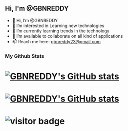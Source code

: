 <h2>Hi, I'm @GBNREDDY</h2>

<!-- 
[![Linkedin: aastha-gupta-3a2187158](https://img.shields.io/badge/-LinkedIn-blue?style=flat-square&logo=Linkedin&logoColor=white&link=https://www.linkedin.com/in/aastha-gupta-3a2187158/)](https://www.linkedin.com/in/aastha-gupta-3a2187158/)
[![Twitter: aastha](https://img.shields.io/badge/-Twitter-blue?style=flat-square&logo=twitter&logoColor=white&link=https://twitter.com/AasthaG94806128)](https://twitter.com/AasthaG94806128)
[![Facebook: aastha](https://img.shields.io/badge/-Facebook-blue?style=flat-square&logo=facebook&logoColor=white&link=https://www.facebook.com/14.aastha/)](https://www.facebook.com/14.aastha/)
[![Instagram: aastha](https://img.shields.io/badge/-Instagram-blue?style=flat-square&logo=instagram&logoColor=white&link=https://www.instagram.com/14_aastha/)](https://www.instagram.com/14_aastha/)
-->

- 👋 Hi, I’m @GBNREDDY
- 👀 I’m interested in Learning new technologies
- 🌱 I’m currently learning trends in the technology
- 💞️ I’m available to collaborate on all kind of applications
- 📫 Reach me here: <a href="mailto:gbnreddy23@gmail.com">gbnreddy23@gmail.com</a>

<!--
### My Skills
<p align="center">
  <img src="https://raw.githubusercontent.com/github/explore/80688e429a7d4ef2fca1e82350fe8e3517d3494d/topics/react/react.png" alt="react" width="55" height="55"/>
  <img src="https://raw.githubusercontent.com/github/explore/80688e429a7d4ef2fca1e82350fe8e3517d3494d/topics/nodejs/nodejs.png" alt="node" width="55" height="55"/>
  <img src="https://raw.githubusercontent.com/github/explore/80688e429a7d4ef2fca1e82350fe8e3517d3494d/topics/express/express.png" alt="express" width="55" height="55"/>
  <img src="https://raw.githubusercontent.com/github/explore/80688e429a7d4ef2fca1e82350fe8e3517d3494d/topics/mongodb/mongodb.png" alt="mongodb" width="55" height="55"/>
  <img src="https://raw.githubusercontent.com/github/explore/80688e429a7d4ef2fca1e82350fe8e3517d3494d/topics/javascript/javascript.png" alt="javascript" width="55" height="55"/>
</p>
-->

### My Github Stats 
# [![GBNREDDY's GitHub stats](https://github-readme-stats.vercel.app/api?username=GBNREDDY&show_icons=true&theme=dark)](https://github.com/GBNREDDY)
# [![GBNREDDY's GitHub stats](https://github-readme-stats.vercel.app/api/top-langs/?username=gbnreddy&hide=html&show_icons=true&theme=dark)](https://github.com/GBNREDDY)
# ![visitor badge](https://visitor-badge.glitch.me/badge?page_id=GBNREDDY)




  
